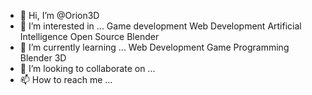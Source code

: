 - 👋 Hi, I’m @Orion3D
- 👀 I’m interested in ... 
  Game development
  Web Development
  Artificial Intelligence
  Open Source
  Blender
- 🌱 I’m currently learning ...
  Web Development
  Game Programming
  Blender 3D
- 💞️ I’m looking to collaborate on ...
- 📫 How to reach me ...

<!---
Orion3D/Orion3D is a ✨ special ✨ repository because its `README.md` (this file) appears on your GitHub profile.
You can click the Preview link to take a look at your changes.
--->
